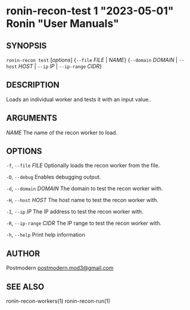 # ronin-recon-test 1 "2023-05-01" Ronin "User Manuals"

## SYNOPSIS

`ronin-recon test` [*options*] {`--file` *FILE* \| *NAME*} {`--domain` *DOMAIN* \| `--host` *HOST* \| `--ip` *IP* \| `--ip-range` *CIDR*}

## DESCRIPTION

Loads an individual worker and tests it with an input value..

## ARGUMENTS

*NAME*
  The name of the recon worker to load.

## OPTIONS

`-f`, `--file` *FILE*
  Optionally loads the recon worker from the file.

`-D`, `--debug`
  Enables debugging output.

`-d`, `--domain` *DOMAIN*
  The domain to test the recon worker with.

`-H`, `--host` *HOST*
  The host name to test the recon worker with.

`-I`, `--ip` *IP*
  The IP address to test the recon worker with.

`-R`, `--ip-range` *CIDR*
  The IP range to test the recon worker with.

`-h`, `--help`
  Print help information

## AUTHOR

Postmodern <postmodern.mod3@gmail.com>

## SEE ALSO

ronin-recon-workers(1) ronin-recon-run(1)
